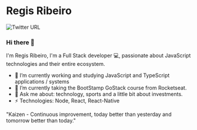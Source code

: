 # Regis Ribeiro
![Twitter URL](https://img.shields.io/twitter/url?label=RegisRibeiro&logo=linkedin&style=social&url=https%3A%2F%2Fwww.linkedin.com%2Fin%2Fregis-ribeiro-427a4149%2F)


### Hi there 👋

<!--
**regisgomesr/regisgomesr** is a ✨ _special_ ✨ repository because its `README.md` (this file) appears on your GitHub profile.

Here are some ideas to get you started:

- 🔭 I’m currently working on ...
- 🌱 I’m currently learning ...
- 👯 I’m looking to collaborate on ...
- 🤔 I’m looking for help with ...
- 💬 Ask me about ...
- 📫 How to reach me: ...
- 😄 Pronouns: ...
- ⚡ Fun fact: ...
-->
I'm Regis Ribeiro, I'm a Full Stack developer 💻, passionate about JavaScript technologies and their entire ecosystem.

- 🔭 I’m currently working and studying JavaScript and TypeScript applications / systems
- 🌱 I’m currently taking the BootStamp GoStack course from Rocketseat.
- 💬 Ask me about: technology, sports and a little bit about investments.
- ⚡ Technologies: Node, React, React-Native

"Kaizen - Continuous improvement, today better than yesterday and tomorrow better than today."
